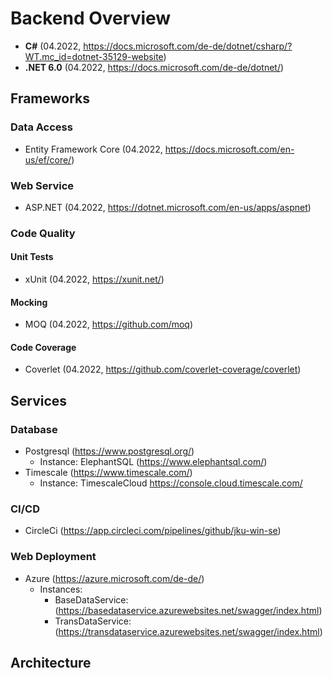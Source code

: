 # Backend Overview
- **C#** (04.2022, https://docs.microsoft.com/de-de/dotnet/csharp/?WT.mc_id=dotnet-35129-website)
- **.NET 6.0** (04.2022, https://docs.microsoft.com/de-de/dotnet/)

## Frameworks
### Data Access
- Entity Framework Core (04.2022, https://docs.microsoft.com/en-us/ef/core/)
### Web Service
- ASP.NET (04.2022, https://dotnet.microsoft.com/en-us/apps/aspnet)
### Code Quality
#### Unit Tests
- xUnit (04.2022, https://xunit.net/)
#### Mocking 
- MOQ (04.2022, https://github.com/moq)
#### Code Coverage
- Coverlet (04.2022, https://github.com/coverlet-coverage/coverlet)
## Services
### Database
- Postgresql (https://www.postgresql.org/)
    - Instance: ElephantSQL (https://www.elephantsql.com/)
- Timescale (https://www.timescale.com/)
    - Instance: TimescaleCloud https://console.cloud.timescale.com/
### CI/CD
- CircleCi (https://app.circleci.com/pipelines/github/jku-win-se)
### Web Deployment
- Azure (https://azure.microsoft.com/de-de/)
    - Instances: 
        - BaseDataService: (https://basedataservice.azurewebsites.net/swagger/index.html)
        - TransDataService: (https://transdataservice.azurewebsites.net/swagger/index.html)

## Architecture


